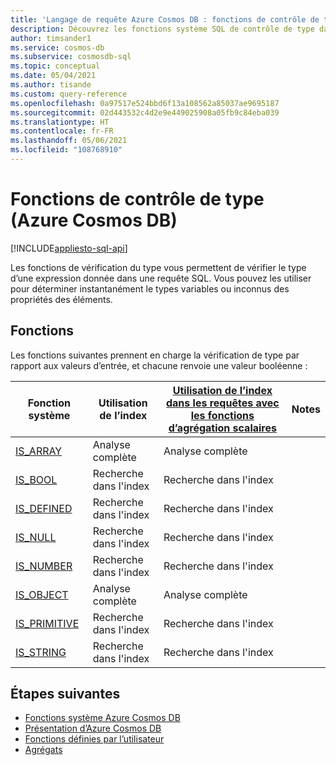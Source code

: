 ```yaml
---
title: 'Langage de requête Azure Cosmos DB : fonctions de contrôle de type'
description: Découvrez les fonctions système SQL de contrôle de type dans Azure Cosmos DB.
author: timsander1
ms.service: cosmos-db
ms.subservice: cosmosdb-sql
ms.topic: conceptual
ms.date: 05/04/2021
ms.author: tisande
ms.custom: query-reference
ms.openlocfilehash: 0a97517e524bbd6f13a108562a85037ae9695187
ms.sourcegitcommit: 02d443532c4d2e9e449025908a05fb9c84eba039
ms.translationtype: HT
ms.contentlocale: fr-FR
ms.lasthandoff: 05/06/2021
ms.locfileid: "108768910"
---
```

# <a name="type-checking-functions-azure-cosmos-db"></a>Fonctions de contrôle de type (Azure Cosmos DB)
[!INCLUDE[appliesto-sql-api](includes/appliesto-sql-api.md)]

Les fonctions de vérification du type vous permettent de vérifier le type d’une expression donnée dans une requête SQL. Vous pouvez les utiliser pour déterminer instantanément le types variables ou inconnus des propriétés des éléments. 

## <a name="functions"></a>Fonctions

Les fonctions suivantes prennent en charge la vérification de type par rapport aux valeurs d’entrée, et chacune renvoie une valeur booléenne :

| Fonction système                           | Utilisation de l’index | [Utilisation de l’index dans les requêtes avec les fonctions d’agrégation scalaires](index-overview.md#index-utilization-for-scalar-aggregate-functions) | Notes |
| ----------------------------------------- | ----------- | ------------------------------------------------------------ | ------- |
| [IS_ARRAY](sql-query-is-array.md)         | Analyse complète   | Analyse complète                                                    |         |
| [IS_BOOL](sql-query-is-bool.md)           | Recherche dans l'index  | Recherche dans l'index                                                   |         |
| [IS_DEFINED](sql-query-is-defined.md)     | Recherche dans l'index  | Recherche dans l'index                                                   |         |
| [IS_NULL](sql-query-is-null.md)           | Recherche dans l'index  | Recherche dans l'index                                                   |         |
| [IS_NUMBER](sql-query-is-number.md)       | Recherche dans l'index  | Recherche dans l'index                                                   |         |
| [IS_OBJECT](sql-query-is-object.md)       | Analyse complète   | Analyse complète                                                    |         |
| [IS_PRIMITIVE](sql-query-is-primitive.md) | Recherche dans l'index  | Recherche dans l'index                                                   |         |
| [IS_STRING](sql-query-is-string.md)       | Recherche dans l'index  | Recherche dans l'index                                                   |         

## <a name="next-steps"></a>Étapes suivantes

- [Fonctions système Azure Cosmos DB](sql-query-system-functions.md)
- [Présentation d’Azure Cosmos DB](introduction.md)
- [Fonctions définies par l’utilisateur](sql-query-udfs.md)
- [Agrégats](sql-query-aggregate-functions.md)
